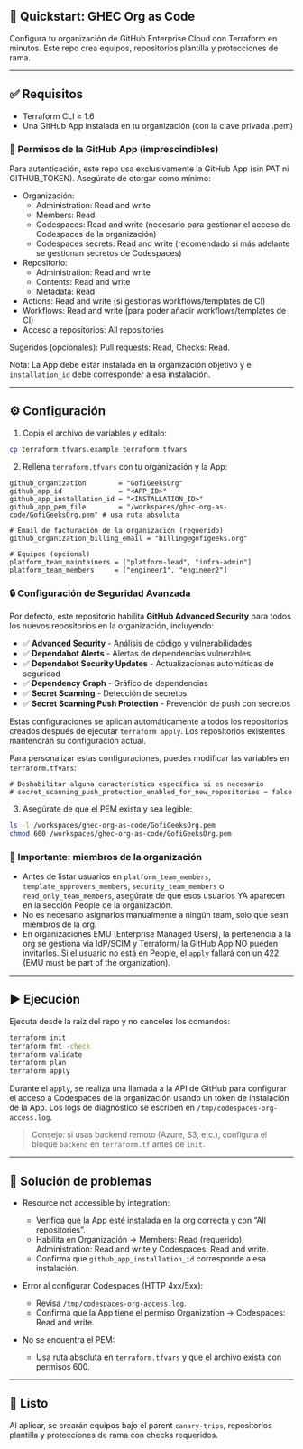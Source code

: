 ## 🚀 Quickstart: GHEC Org as Code

Configura tu organización de GitHub Enterprise Cloud con Terraform en minutos. Este repo crea equipos, repositorios plantilla y protecciones de rama.

---

## ✅ Requisitos

- Terraform CLI ≥ 1.6
- Una GitHub App instalada en tu organización (con la clave privada .pem)

### 🔐 Permisos de la GitHub App (imprescindibles)

Para autenticación, este repo usa exclusivamente la GitHub App (sin PAT ni GITHUB_TOKEN). Asegúrate de otorgar como mínimo:

- Organización:
   - Administration: Read and write
   - Members: Read
   - Codespaces: Read and write (necesario para gestionar el acceso de Codespaces de la organización)
   - Codespaces secrets: Read and write (recomendado si más adelante se gestionan secretos de Codespaces)
- Repositorio:
   - Administration: Read and write
   - Contents: Read and write
   - Metadata: Read
- Actions: Read and write (si gestionas workflows/templates de CI)
- Workflows: Read and write (para poder añadir workflows/templates de CI)
- Acceso a repositorios: All repositories

Sugeridos (opcionales): Pull requests: Read, Checks: Read.

Nota: La App debe estar instalada en la organización objetivo y el `installation_id` debe corresponder a esa instalación.

---

## ⚙️ Configuración

1) Copia el archivo de variables y edítalo:

```bash
cp terraform.tfvars.example terraform.tfvars
```

2) Rellena `terraform.tfvars` con tu organización y la App:

```hcl
github_organization        = "GofiGeeksOrg"
github_app_id              = "<APP_ID>"
github_app_installation_id = "<INSTALLATION_ID>"
github_app_pem_file        = "/workspaces/ghec-org-as-code/GofiGeeksOrg.pem" # usa ruta absoluta

# Email de facturación de la organización (requerido)
github_organization_billing_email = "billing@gofigeeks.org"

# Equipos (opcional)
platform_team_maintainers = ["platform-lead", "infra-admin"]
platform_team_members     = ["engineer1", "engineer2"]
```

### 🔒 Configuración de Seguridad Avanzada

Por defecto, este repositorio habilita **GitHub Advanced Security** para todos los nuevos repositorios en la organización, incluyendo:

- ✅ **Advanced Security** - Análisis de código y vulnerabilidades
- ✅ **Dependabot Alerts** - Alertas de dependencias vulnerables
- ✅ **Dependabot Security Updates** - Actualizaciones automáticas de seguridad
- ✅ **Dependency Graph** - Gráfico de dependencias
- ✅ **Secret Scanning** - Detección de secretos
- ✅ **Secret Scanning Push Protection** - Prevención de push con secretos

Estas configuraciones se aplican automáticamente a todos los repositorios creados después de ejecutar `terraform apply`. Los repositorios existentes mantendrán su configuración actual.

Para personalizar estas configuraciones, puedes modificar las variables en `terraform.tfvars`:

```hcl
# Deshabilitar alguna característica específica si es necesario
# secret_scanning_push_protection_enabled_for_new_repositories = false
```

3) Asegúrate de que el PEM exista y sea legible:

```bash
ls -l /workspaces/ghec-org-as-code/GofiGeeksOrg.pem
chmod 600 /workspaces/ghec-org-as-code/GofiGeeksOrg.pem
```

### 👥 Importante: miembros de la organización

- Antes de listar usuarios en `platform_team_members`, `template_approvers_members`, `security_team_members` o `read_only_team_members`, asegúrate de que esos usuarios YA aparecen en la sección People de la organización.
- No es necesario asignarlos manualmente a ningún team, solo que sean miembros de la org.
- En organizaciones EMU (Enterprise Managed Users), la pertenencia a la org se gestiona vía IdP/SCIM y Terraform/ la GitHub App NO pueden invitarlos. Si el usuario no está en People, el `apply` fallará con un 422 (EMU must be part of the organization).

---

## ▶️ Ejecución

Ejecuta desde la raíz del repo y no canceles los comandos:

```bash
terraform init
terraform fmt -check
terraform validate
terraform plan
terraform apply
```

Durante el `apply`, se realiza una llamada a la API de GitHub para configurar el acceso a Codespaces de la organización usando un token de instalación de la App. Los logs de diagnóstico se escriben en `/tmp/codespaces-org-access.log`.

> Consejo: si usas backend remoto (Azure, S3, etc.), configura el bloque `backend` en `terraform.tf` antes de `init`.

---

## 🧩 Solución de problemas

- Resource not accessible by integration:
   - Verifica que la App esté instalada en la org correcta y con “All repositories”.
   - Habilita en Organización → Members: Read (requerido), Administration: Read and write y Codespaces: Read and write.
   - Confirma que `github_app_installation_id` corresponde a esa instalación.

- Error al configurar Codespaces (HTTP 4xx/5xx):
   - Revisa `/tmp/codespaces-org-access.log`.
   - Confirma que la App tiene el permiso Organization → Codespaces: Read and write.

- No se encuentra el PEM:
   - Usa ruta absoluta en `terraform.tfvars` y que el archivo exista con permisos 600.

---

## 🎉 Listo

Al aplicar, se crearán equipos bajo el parent `canary-trips`, repositorios plantilla y protecciones de rama con checks requeridos.
